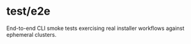 # test/e2e

End-to-end CLI smoke tests exercising real installer workflows against ephemeral clusters.
